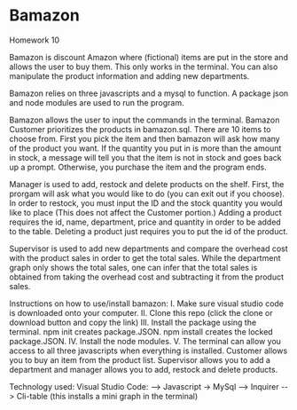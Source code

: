# Bamazon
Homework 10

Bamazon is discount Amazon where (fictional) items are put in the store and allows the user to buy them. This only works in the terminal. You can also manipulate the product information and adding new departments. 

Bamazon relies on three javascripts and a mysql to function. A package json and node modules are used to run the program. 

Bamazon allows the user to input the commands in the terminal. Bamazon Customer prioritizes the products in bamazon.sql. There are 10 items to choose from. First you pick the item and then bamazon will ask how many of the product you want. If the quantity you put in is more than the amount in stock, a message will tell you that the item is not in stock and goes back up a prompt. Otherwise, you purchase the item and the program ends. 

Manager is used to add, restock and delete products on the shelf. First, the prorgam will ask what you would like to do (you can exit out if you choose). In order to restock, you must input the ID and the stock quantity you would like to place (This does not affect the Customer portion.) Adding a product requires the id, name, department, price and quantity in order to be added to the table. Deleting a product just requires you to put the id of the product. 

Supervisor is used to add new departments and compare the overhead cost with the product sales in order to get the total sales. While the department graph only shows the total sales, one can infer that the total sales is obtained from taking the overhead cost and subtracting it from the product sales. 

Instructions on how to use/install bamazon: 
I. Make sure visual studio code is downloaded onto your computer.
II. Clone this repo (click the clone or download button and copy the link) 
III. Install the package using the terminal. npm init creates package.JSON. npm install creates the locked package.JSON.
 IV. Install the node modules.
V. The terminal can allow you access to all three javascripts when everything is installed. Customer allows you to buy an item from the product list. Supervisor allows you to add a department and manager allows you to add, restock and delete products. 

Technology used: Visual Studio Code: 
--> Javascript 
-> MySql
--> Inquirer
--> Cli-table (this installs a mini graph in the terminal)